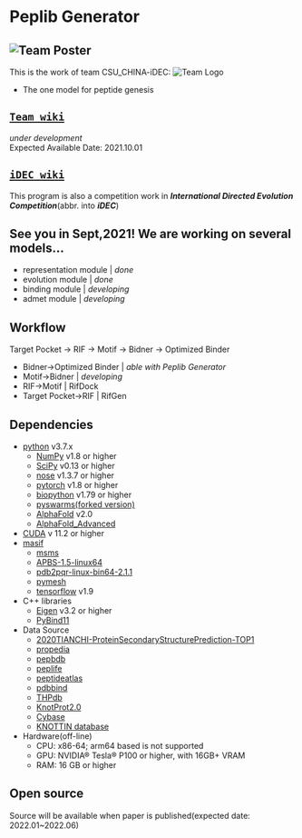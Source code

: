 # Peplib Generator
![Team Poster](https://github.com/Peldom/Peplib_Generator/blob/main/README_Support/Poster_v7.1.jpg)
--------------------------------------------------------------------------------
This is the work of team CSU_CHINA-iDEC:
![Team Logo](https://github.com/Peldom/Peplib_Generator/blob/main/README_Support/Teamlogo.png)
- The one model for peptide genesis
## [`Team wiki`](https://github.com/idec2021/CSU_CHINA)
*under development*   
Expected Available Date: 2021.10.01
## [`iDEC wiki`](http://idec.io)
This program is also a competition work in ***International Directed Evolution Competition***(abbr. into ***iDEC***)
## See you in Sept,2021! We are working on several models...
* representation module | *done*
* evolution module | *done*
* binding module | *developing*
* admet module | *developing*
## Workflow
Target Pocket -> RIF -> Motif -> Bidner -> Optimized Binder
* Bidner->Optimized Binder | *able with Peplib Generator*
* Motif->Bidner | *developing*
* RIF->Motif | RifDock
* Target Pocket->RIF | RifGen
## Dependencies
- [python](https://www.python.org/) v3.7.x
     * [NumPy](http://www.numpy.org/) v1.8 or higher
     * [SciPy](http://www.scipy.org/) v0.13 or higher
     * [nose](http://nose.readthedocs.io/en/latest/) v1.3.7 or higher
     * [pytorch](https://pytorch.org) v1.8 or higher
     * [biopython](https://biopython.org) v1.79 or higher
     * [pyswarms(forked version)](https://github.com/Peldom/pyswarms)
     * [AlphaFold](https://github.com/deepmind/alphafold) v2.0
     * [AlphaFold_Advanced](AlphaFold2_advanced)
- [CUDA](https://developer.nvidia.com/cuda-toolkit) v 11.2 or higher
- [masif](https://github.com/LPDI-EPFL/masif)
     * [msms](http://mgltools.scripps.edu/downloads)
     * [APBS-1.5-linux64](https://sourceforge.net/projects/apbs/files/apbs/apbs-1.5/)
     * [pdb2pqr-linux-bin64-2.1.1](https://github.com/Electrostatics/pdb2pqr)
     * [pymesh](https://github.com/PyMesh/PyMesh)
     * [tensorflow](https://github.com/tensorflow/tensorflow) v1.9
- C++ libraries 
     * [Eigen](http://eigen.tuxfamily.org/index.php?title=Main_Page) v3.2 or higher
     * [PyBind11](https://github.com/pybind/pybind11)
- Data Source
     * [2020TIANCHI-ProteinSecondaryStructurePrediction-TOP1](https://github.com/wudejian789/2020TIANCHI-ProteinSecondaryStructurePrediction-TOP1)
     * [propedia](http://bioinfo.dcc.ufmg.br/propedia)
     * [pepbdb](http://huanglab.phys.hust.edu.cn/pepbdb/)
     * [peplife](https://webs.iiitd.edu.in/raghava/peplife/index.php)
     * [peptideatlas](http://www.peptideatlas.org/builds/)
     * [pdbbind](http://www.pdbbind-cn.org/download.php)
     * [THPdb](https://figshare.com/articles/dataset/THPdb_Database_of_FDA_Approved_Peptide_and_Protein_Therapeutics/5198005)
     * [KnotProt2.0](https://knotprot.cent.uw.edu.pl/browse/)
     * [Cybase](http://www.cybase.org.au/index.php)
     * [KNOTTIN database](https://www.dsimb.inserm.fr/KNOTTIN/index.php)
- Hardware(off-line)
     * CPU: x86-64; arm64 based is not supported
     * GPU: NVIDIA® Tesla® P100 or higher, with 16GB+ VRAM
     * RAM: 16 GB or higher
## Open source
Source will be available when paper is published(expected date: 2022.01~2022.06)
